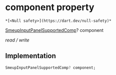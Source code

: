 


# component property




    *[<Null safety>](https://dart.dev/null-safety)*


[SmeupInputPanelSupportedComp](../../smeup_models_widgets_smeup_input_panel_field/SmeupInputPanelSupportedComp.md)? component
  
_read / write_






## Implementation

```dart
SmeupInputPanelSupportedComp? component;


```







